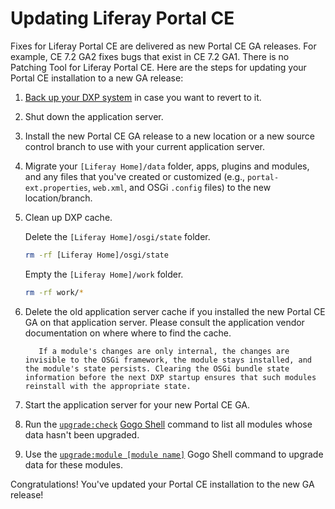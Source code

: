 # Updating Liferay Portal CE

Fixes for Liferay Portal CE are delivered as new Portal CE GA releases. For example, CE 7.2 GA2 fixes bugs that exist in CE 7.2 GA1. There is no Patching Tool for Liferay Portal CE. Here are the steps for updating your Portal CE installation to a new GA release:

1. [Back up your DXP system](./backing-up.md) in case you want to revert to it.

1. Shut down the application server.

1. Install the new Portal CE GA release to a new location or a new source control branch to use with your current application server.

1. Migrate your `[Liferay Home]/data` folder, apps, plugins and modules, and any files that you've created or customized (e.g., `portal-ext.properties`, `web.xml`, and OSGi `.config` files) to the new location/branch.

1. Clean up DXP cache.

    Delete the `[Liferay Home]/osgi/state` folder.

    ```bash
    rm -rf [Liferay Home]/osgi/state
    ```

    Empty the `[Liferay Home]/work` folder.

    ```bash
    rm -rf work/*
    ```

1. Delete the old application server cache if you installed the new Portal CE GA on that application server. Please consult the application vendor documentation on where where to find the cache.

    ```note::
       If a module's changes are only internal, the changes are invisible to the OSGi framework, the module stays installed, and the module's state persists. Clearing the OSGi bundle state information before the next DXP startup ensures that such modules reinstall with the appropriate state.
    ```

1. Start the application server for your new Portal CE GA.

1. Run the [`upgrade:check`](../upgrade-stability-and-performance/upgrading-modules-using-gogo-shell.md#checking-upgrade-status) [Gogo Shell](https://help.liferay.com/hc/en-us/articles/360029070351-Using-the-Felix-Gogo-Shell) command to list all modules whose data hasn't been upgraded.

1. Use the [`upgrade:module [module name]`](../upgrade-stability-and-performance/upgrading-modules-using-gogo-shell.md#executing-module-upgrades) Gogo Shell command to upgrade data for these modules.

Congratulations! You've updated your Portal CE installation to the new GA release!